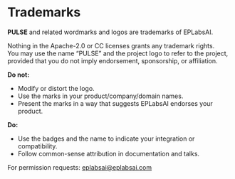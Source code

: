 # Trademarks

**PULSE** and related wordmarks and logos are trademarks of EPLabsAI.

Nothing in the Apache-2.0 or CC licenses grants any trademark rights.  
You may use the name “PULSE” and the project logo to refer to the project,
provided that you do not imply endorsement, sponsorship, or affiliation.

**Do not:**
- Modify or distort the logo.
- Use the marks in your product/company/domain names.
- Present the marks in a way that suggests EPLabsAI endorses your product.

**Do:**
- Use the badges and the name to indicate your integration or compatibility.
- Follow common-sense attribution in documentation and talks.

For permission requests: eplabsai@eplabsai.com
